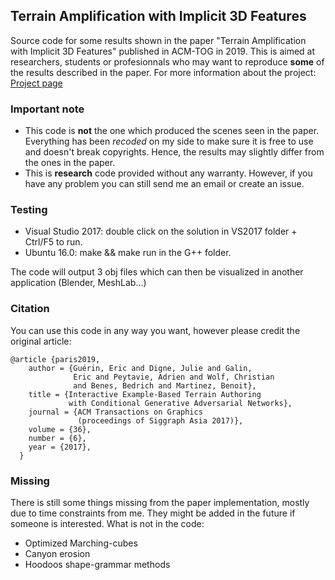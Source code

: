 ## Terrain Amplification with Implicit 3D Features
Source code for some results shown in the paper "Terrain Amplification with Implicit 3D Features" published in ACM-TOG in 2019. 
This is aimed at researchers, students or profesionnals who may want to reproduce **some** of the results described in the paper.
For more information about the project: [Project page](https://aparis69.github.io/projects/paris2019_3D.html)

### Important note
* This code is **not** the one which produced the scenes seen in the paper. Everything has been *recoded* on my side to make sure it is free to use and doesn't break copyrights. 
Hence, the results may slightly differ from the ones in the paper.
* This is **research** code provided without any warranty. However, if you have any problem you can still send me an email or create an issue.

### Testing
* Visual Studio 2017: double click on the solution in VS2017 folder + Ctrl/F5 to run.
* Ubuntu 16.0: make && make run in the G++ folder.

The code will output 3 obj files which can then be visualized in another application (Blender, MeshLab...)

### Citation
You can use this code in any way you want, however please credit the original article:
```
@article {paris2019,
    author = {Guérin, Eric and Digne, Julie and Galin,
              Eric and Peytavie, Adrien and Wolf, Christian
              and Benes, Bedrich and Martinez, Benoit},
    title = {Interactive Example-Based Terrain Authoring
             with Conditional Generative Adversarial Networks},
    journal = {ACM Transactions on Graphics
               (proceedings of Siggraph Asia 2017)},
    volume = {36},
    number = {6},
    year = {2017},
  }
```	

### Missing
There is still some things missing from the paper implementation, mostly due to time constraints from me. They might be added in the future if someone is interested. What is not in the code:
* Optimized Marching-cubes
* Canyon erosion
* Hoodoos shape-grammar methods
